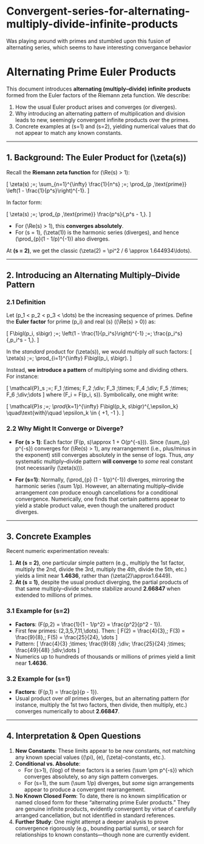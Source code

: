 # Convergent-series-for-alternating-multiply-divide-infinite-products

Was playing around with primes and stumbled upon this fusion of alternating series, which seems to have interesting convergance behavior

# Alternating Prime Euler Products

This document introduces **alternating (multiply–divide) infinite products** formed from the Euler factors of the Riemann zeta function. We describe:

1. How the usual Euler product arises and converges (or diverges).
2. Why introducing an alternating pattern of multiplication and division leads to new, seemingly convergent infinite products over the primes.
3. Concrete examples at \(s=1\) and \(s=2\), yielding numerical values that do not appear to match any known constants.

---

## 1. Background: The Euler Product for \(\zeta(s)\)

Recall the **Riemann zeta function** for \(\Re(s) > 1\):

\[
\zeta(s) 
\;=\; 
\sum_{n=1}^{\infty} \frac{1}{n^s}
\;=\;
\prod_{p \,\text{prime}} \left(1 - \frac{1}{p^s}\right)^{-1}.
\]

In factor form:

\[
\zeta(s) 
\;=\;
\prod_{p \,\text{prime}}
\frac{p^s}{\,p^s - 1\,}.
\]

- For \(\Re(s) > 1\), this **converges absolutely**.  
- For \(s = 1\), \(\zeta(1)\) is the harmonic series (diverges), and hence \(\prod_{p}(1 - 1/p)^{-1}\) also diverges.

At **\(s = 2\)**, we get the classic \(\zeta(2) = \pi^2 / 6 \approx 1.644934\ldots\).

---

## 2. Introducing an Alternating Multiply–Divide Pattern

### 2.1 Definition

Let \(p_1 < p_2 < p_3 < \dots\) be the increasing sequence of primes. Define the **Euler factor** for prime \(p_i\) and real \(s\) (\(\Re(s) > 0\)) as:

\[
F\bigl(p_i, s\bigr) 
\;=\;
\left(1 - \frac{1}{p_i^s}\right)^{-1} 
\;=\;
\frac{p_i^s}{\,p_i^s - 1\,}.
\]

In the *standard* product for \(\zeta(s)\), we would multiply *all* such factors:
\[
\zeta(s) 
\;=\;
\prod_{i=1}^{\infty} F\bigl(p_i, s\bigr).
\]

Instead, **we introduce a pattern** of multiplying some and dividing others. For instance:

\[
\mathcal{P}_s
\;=\;
F_1 
\;\times\; 
F_2
\;\div\;
F_3
\;\times\;
F_4
\;\div\;
F_5
\;\times\;
F_6
\;\div\;\dots
\]
where \(F_i = F(p_i, s)\). Symbolically, one might write:

\[
\mathcal{P}_s 
\;=\;
\prod_{k=1}^{\infty}
F\bigl(p_k, s\bigr)^{\,\epsilon_k}
\quad\text{with}\quad
\epsilon_k \in \{ +1, -1 \}.
\]

### 2.2 Why Might It Converge or Diverge?

- **For \(s > 1\)**: Each factor \(F(p, s)\approx 1 + O(p^{-s})\). Since \(\sum_{p} p^{-s}\) converges for \(\Re(s) > 1\), any rearrangement (i.e., plus/minus in the exponent) still converges absolutely in the sense of logs. Thus, *any* systematic multiply–divide pattern **will converge** to *some* real constant (not necessarily \(\zeta(s)\)).

- **For \(s=1\)**: Normally, \(\prod_{p} (1 - 1/p)^{-1}\) diverges, mirroring the harmonic series \(\sum 1/p\). However, an alternating multiply–divide arrangement *can* produce enough cancellations for a conditional convergence. Numerically, one finds that certain patterns appear to yield a stable product value, even though the unaltered product diverges.

---

## 3. Concrete Examples

Recent numeric experimentation reveals:

1. **At \(s = 2\)**, one particular simple pattern (e.g., multiply the 1st factor, multiply the 2nd, divide the 3rd, multiply the 4th, divide the 5th, etc.) yields a limit near **1.4636**, rather than \(\zeta(2)\approx1.6449\).  
2. **At \(s = 1\)**, despite the usual product diverging, the partial products of that same multiply–divide scheme stabilize around **2.66847** when extended to millions of primes.

### 3.1 Example for \(s=2\)

- **Factors**: \(F(p,2) = \frac{1}{1 - 1/p^2} = \frac{p^2}{p^2 - 1}\).  
- First few primes: \(2,3,5,7,11,\dots\). Then:
  \[
  F(2) = \frac{4}{3},\; F(3) = \frac{9}{8},\; F(5) = \frac{25}{24}, \dots
  \]
- Pattern: 
  \[
  \frac{4}{3}
  \;\times\;
  \frac{9}{8}
  \;\div\;
  \frac{25}{24}
  \;\times\;
  \frac{49}{48}
  \;\div\;\dots
  \]
- Numerics up to hundreds of thousands or millions of primes yield a limit near **1.4636**.

### 3.2 Example for \(s=1\)

- **Factors**: \(F(p,1) = \frac{p}{p - 1}\).  
- Usual product over *all* primes diverges, but an alternating pattern (for instance, multiply the 1st two factors, then divide, then multiply, etc.) converges numerically to about **2.66847**.

---

## 4. Interpretation & Open Questions

1. **New Constants**: These limits appear to be *new* constants, not matching any known special values (\(\pi\), \(e\), \(\zeta\)-constants, etc.).  
2. **Conditional vs. Absolute**:  
   - For \(s>1\), \(\log\) of these factors is a series \(\sum \pm p^{-s}\) which converges absolutely, so any sign pattern converges.  
   - For \(s=1\), the sum \(\sum 1/p\) diverges, but *some* sign arrangements appear to produce a convergent rearrangement.  
3. **No Known Closed Form**: To date, there is no known simplification or named closed form for these “alternating prime Euler products.” They are genuine infinite products, evidently convergent by virtue of carefully arranged cancellation, but not identified in standard references.  
4. **Further Study**: One might attempt a deeper analysis to prove convergence rigorously (e.g., bounding partial sums), or search for relationships to known constants—though none are currently evident.
